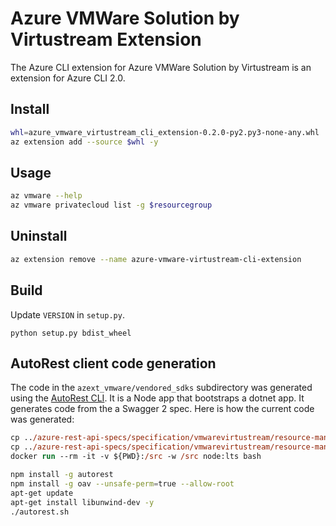 #  Azure VMWare Solution by Virtustream Extension

The Azure CLI extension for Azure VMWare Solution by Virtustream is an extension for Azure CLI 2.0.

## Install
``` sh
whl=azure_vmware_virtustream_cli_extension-0.2.0-py2.py3-none-any.whl
az extension add --source $whl -y
```

## Usage
``` sh
az vmware --help
az vmware privatecloud list -g $resourcegroup
```

## Uninstall
``` sh
az extension remove --name azure-vmware-virtustream-cli-extension
```

## Build
Update `VERSION` in `setup.py`.
```
python setup.py bdist_wheel
```

## AutoRest client code generation
The code in the `azext_vmware/vendored_sdks` subdirectory was generated using the [AutoRest CLI](http://azure.github.io/autorest/user/command-line-interface.html). It is a Node app that bootstraps a dotnet app. It generates code from the a Swagger 2 spec. Here is how the current code was generated:

``` ps
cp ../azure-rest-api-specs/specification/vmwarevirtustream/resource-manager/Microsoft.VMwareVirtustream/preview/2019-08-09-preview/vmwarevirtustream.json .
cp ../azure-rest-api-specs/specification/vmwarevirtustream/resource-manager/Microsoft.VMwareVirtustream/preview/2019-08-09-preview/examples/*.json examples/
docker run --rm -it -v ${PWD}:/src -w /src node:lts bash
```

``` sh
npm install -g autorest
npm install -g oav --unsafe-perm=true --allow-root
apt-get update
apt-get install libunwind-dev -y
./autorest.sh
```